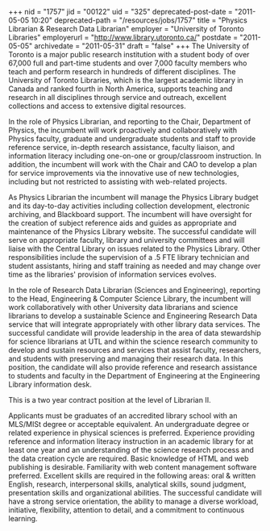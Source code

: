 +++
nid = "1757"
jid = "00122"
uid = "325"
deprecated-post-date = "2011-05-05 10:20"
deprecated-path = "/resources/jobs/1757"
title = "Physics Librarian & Research Data Librarian"
employer = "University of Toronto Libraries"
employerurl = "http://www.library.utoronto.ca/"
postdate = "2011-05-05"
archivedate = "2011-05-31"
draft = "false"
+++
The University of Toronto is a major public research institution with a
student body of over 67,000 full and part-time students and over 7,000
faculty members who teach and perform research in hundreds of different
disciplines. The University of Toronto Libraries, which is the largest
academic library in Canada and ranked fourth in North America, supports
teaching and research in all disciplines through service and outreach,
excellent collections and access to extensive digital resources.

In the role of Physics Librarian, and reporting to the Chair, Department
of Physics, the incumbent will work proactively and collaboratively with
Physics faculty, graduate and undergraduate students and staff to
provide reference service, in-depth research assistance, faculty
liaison, and information literacy including one-on-one or
group/classroom instruction. In addition, the incumbent will work with
the Chair and CAO to develop a plan for service improvements via the
innovative use of new technologies, including but not restricted to
assisting with web-related projects.

As Physics Librarian the incumbent will manage the Physics Library
budget and its day-to-day activities including collection development,
electronic archiving, and Blackboard support. The incumbent will have
oversight for the creation of subject reference aids and guides as
appropriate and maintenance of the Physics Library website. The
successful candidate will serve on appropriate faculty, library and
university committees and will liaise with the Central Library on issues
related to the Physics Library. Other responsibilities include the
supervision of a .5 FTE library technician and student assistants,
hiring and staff training as needed and may change over time as the
libraries' provision of information services evolves.

In the role of Research Data Librarian (Sciences and Engineering),
reporting to the Head, Engineering & Computer Science Library, the
incumbent will work collaboratively with other University data
librarians and science librarians to develop a sustainable Science and
Engineering Research Data service that will integrate appropriately with
other library data services. The successful candidate will provide
leadership in the area of data stewardship for science librarians at UTL
and within the science research community to develop and sustain
resources and services that assist faculty, researchers, and students
with preserving and managing their research data. In this position, the
candidate will also provide reference and research assistance to
students and faculty in the Department of Engineering at the Engineering
Library information desk.

This is a two year contract position at the level of Librarian II.
  
Applicants must be graduates of an accredited library school with an
MLS/MISt degree or acceptable equivalent. An undergraduate degree or
related experience in physical sciences is preferred. Experience
providing reference and information literacy instruction in an academic
library for at least one year and an understanding of the science
research process and the data creation cycle are required. Basic
knowledge of HTML and web publishing is desirable. Familiarity with web
content management software preferred. Excellent skills are required in
the following areas: oral & written English, research, interpersonal
skills, analytical skills, sound judgment, presentation skills and
organizational abilities. The successful candidate will have a strong
service orientation, the ability to manage a diverse workload,
initiative, flexibility, attention to detail, and a commitment to
continuous learning.
